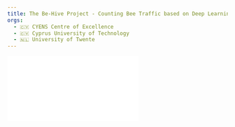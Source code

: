 ```yaml
---
title: The Be-Hive Project - Counting Bee Traffic based on Deep Learning and Pose Estimation
orgs:
  - 🇨🇾 CYENS Centre of Excellence
  - 🇨🇾 Cyprus University of Technology
  - 🇳🇱 University of Twente
---
```




![](pdfs/IntelliSYS_Beehive_CAMERAREADY.pdf)
